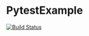 # PytestExample

[![Build Status](https://travis-ci.org/fmontoy/PytestExample.svg?branch=master)](https://github.com/fmontoy/PytestExample)

